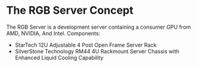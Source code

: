 # The RGB Server Concept

The RGB Server is a development server containing a consumer GPU from AMD, NVIDIA, And Intel.
Components:
 - StarTech 12U Adjustable 4 Post Open Frame Server Rack
 - SilverStone Technology RM44 4U Rackmount Server Chassis with Enhanced Liquid Cooling Capability
